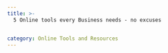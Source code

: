 ```yaml
---
title: >-
  5 Online tools every Business needs - no excuses


category: Online Tools and Resources
---
```

